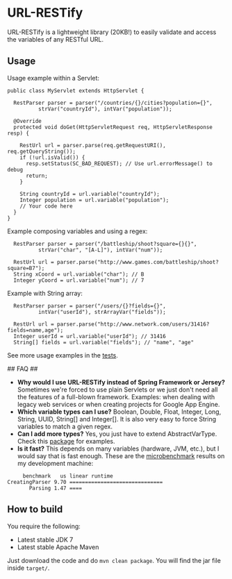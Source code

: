 # URL-RESTify #

URL-RESTify is a lightweight library (20KB!) to easily validate and access the variables of any RESTful URL.

## Usage ##

Usage example within a Servlet:

```
public class MyServlet extends HttpServlet {

  RestParser parser = parser("/countries/{}/cities?population={}",
          strVar("countryId"), intVar("population"));

  @Override
  protected void doGet(HttpServletRequest req, HttpServletResponse resp) {

    RestUrl url = parser.parse(req.getRequestURI(), req.getQueryString());
    if (!url.isValid()) {
      resp.setStatus(SC_BAD_REQUEST); // Use url.errorMessage() to debug
      return;
    }

    String countryId = url.variable("countryId");
    Integer population = url.variable("population");
    // Your code here
  }
}
```

Example composing variables and using a regex:

```
  RestParser parser = parser("/battleship/shoot?square={}{}",
          strVar("char", "[A-L]"), intVar("num"));

  RestUrl url = parser.parse("http://www.games.com/battleship/shoot?square=B7");
  String xCoord = url.variable("char"); // B
  Integer yCoord = url.variable("num"); // 7
```

Example with String array:

```
  RestParser parser = parser("/users/{}?fields={}",
          intVar("userId"), strArrayVar("fields"));

  RestUrl url = parser.parse("http://www.network.com/users/31416?fields=name,age");
  Integer userId = url.variable("userId"); // 31416
  String[] fields = url.variable("fields"); // "name", "age"
```

See more usage examples in the [tests](https://bitbucket.org/danisola/url-restify/src/cc23f639d8f3/src/test/java/com/danisola/urlrestify).

## FAQ ##

* **Why would I use URL-RESTify instead of Spring Framework or Jersey?** Sometimes we're forced to use plain Servlets or we just don't need all the features of a full-blown framework. Examples: when dealing with legacy web services or when creating projects for Google App Engine.
* **Which variable types can I use?** Boolean, Double, Float, Integer, Long, String, UUID, String[] and Integer[]. It is also very easy to force String variables to match a given regex.
* **Can I add more types?** Yes, you just have to extend AbstractVarType. Check this [package](https://bitbucket.org/danisola/url-restify/src/master/src/main/java/com/danisola/urlrestify/types) for examples.
* **Is it fast?** This depends on many variables (hardware, JVM, etc.), but I would say that is fast enough. These are the [microbenchmark](https://bitbucket.org/danisola/url-restify/src/master/src/test/java/com/danisola/urlrestify/UrlRestifyBenchmark.java) results on my development machine:

```
     benchmark   us linear runtime
CreatingParser 9.70 ==============================
       Parsing 1.47 ====
```


## How to build ##

You require the following:

* Latest stable  JDK 7
* Latest stable Apache Maven

Just download the code and do `mvn clean package`. You will find the jar file inside `target/`.
